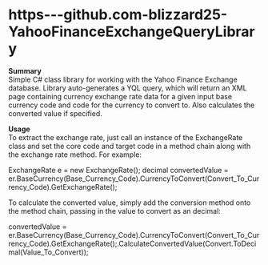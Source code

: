 # https---github.com-blizzard25-YahooFinanceExchangeQueryLibrary

<b>Summary</b><br/>
Simple C# class library for working with the Yahoo Finance Exchange database. Library
auto-generates a YQL query, which will return an XML page containing currency exchange
rate data for a given input base currency code and code for the currency to convert to.
Also calculates the converted value if specified.

<b>Usage</b><br/>
To extract the exchange rate, just call an instance of the ExchangeRate class and set the core
code and target code in a method chain along with the exchange rate method. For example:

ExchangeRate e = new ExchangeRate();
decimal convertedValue = er.BaseCurrency(Base_Currency_Code).CurrencyToConvert(Convert_To_Currency_Code).GetExchangeRate();

To calculate the converted value, simply add the conversion method onto the method chain, passing in the value to convert as an decimal:

convertedValue = er.BaseCurrency(Base_Currency_Code).CurrencyToConvert(Convert_To_Currency_Code).GetExchangeRate();.CalculateConvertedValue(Convert.ToDecimal(Value_To_Convert));

